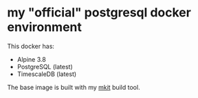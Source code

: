 # my "official" postgresql docker environment

This docker has:

* Alpine 3.8
* PostgreSQL (latest)
* TimescaleDB (latest)

The base image is built with my [mkit](http://github.com/dellelce/mkit) build tool.
